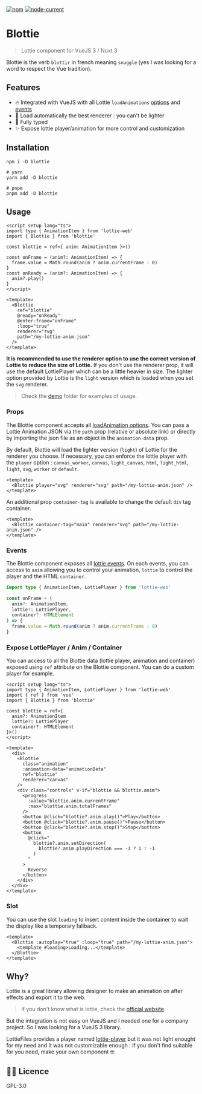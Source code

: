 [![npm](https://img.shields.io/npm/v/blottie)](https://www.npmjs.com/package/blottie) [![node-current](https://img.shields.io/node/v/blottie)](https://nodejs.org/)

# Blottie

> Lottie component for VueJS 3 / Nuxt 3

Blottie is the verb `blottir` in french meaning `snuggle` (yes I was looking for a word to respect the Vue tradition).

## Features

- 🔥 Integrated with VueJS with all Lottie `loadAnimations` [options](https://github.com/airbnb/lottie-web#other-loading-options) and [events](https://github.com/airbnb/lottie-web#events)
- 🚀 Load automatically the best renderer : you can't be lighter
- 📠 Fully typed
- ✨ Expose lottie player/animation for more control and customization

## Installation

```shell
npm i -D blottie

# yarn
yarn add -D blottie

# pnpm
pnpm add -D blottie
```

## Usage

```vue
<script setup lang="ts">
import type { AnimationItem } from 'lottie-web'
import { Blottie } from 'blottie'

const blottie = ref<{ anim: AnimationItem }>()

const onFrame = (anim?: AnimationItem) => {
  frame.value = Math.round(anim ? anim.currentFrame : 0)
}
const onReady = (anim?: AnimationItem) => {
  anim?.play()
}
</script>

<template>
  <Blottie
    ref="blottie"
    @ready="onReady"
    @enter-frame="onFrame"
    :loop="true"
    renderer="svg"
    path="/my-lottie-anim.json"
  />
</template>
```

**It is recommended to use the renderer option to use the correct version of Lottie to reduce the size of Lottie.**
If you don't use the renderer prop, it will use the default LottiePlayer which can be a little heavier in size. The lighter option provided by Lottie is the `light` version which is loaded when you set the `svg` renderer.

> Check the [demo](https://github.com/Applelo/blottie/blob/main/demo/src/App.vue) folder for examples of usage.

### Props

The Blottie component accepts all [loadAnimation options](https://github.com/airbnb/lottie-web#other-loading-options). You can pass a Lottie Animation JSON via the `path` prop (relative or absolute link) or directly by importing the json file as an object in the `animation-data` prop.

By default, Blottie will load the lighter version (`light`) of Lottie for the renderer you choose. If necessary, you can enforce the lottie player with the `player` option : `canvas_worker`, `canvas`, `light_canvas`, `html`, `light_html`, `light`, `svg`, `worker` or `default`.

```vue
<template>
  <Blottie player="svg" renderer="svg" path="/my-lottie-anim.json" />
</template>
```

An additional prop `container-tag` is available to change the default `div` tag container.

```vue
<template>
  <Blottie container-tag="main" renderer="svg" path="/my-lottie-anim.json" />
</template>
```

### Events

The Blottie component exposes all [lottie events](https://github.com/airbnb/lottie-web#events). On each events, you can access to `anim` allowing you to control your animation, `lottie` to control the player and the HTML `container`.

```ts
import type { AnimationItem, LottiePlayer } from 'lottie-web'

const onFrame = (
  anim?: AnimationItem,
  lottie?: LottiePlayer,
  container?: HTMLElement
) => {
  frame.value = Math.round(anim ? anim.currentFrame : 0)
}
```

### Expose LottiePlayer / Anim / Container

You can access to all the Blottie data (lottie player, animation and container) exposed using `ref` attribute on the Blottie component. You can do a custom player for example.

```vue
<script setup lang="ts">
import type { AnimationItem, LottiePlayer } from 'lottie-web'
import { ref } from 'vue'
import { Blottie } from 'blottie'

const blottie = ref<{
  anim?: AnimationItem
  lottie?: LottiePlayer
  container?: HTMLElement
}>()
</script>

<template>
  <div>
    <Blottie
      class="animation"
      :animation-data="animationData"
      ref="blottie"
      renderer="canvas"
    />
    <div class="controls" v-if="blottie && blottie.anim">
      <progress
        :value="blottie.anim.currentFrame"
        :max="blottie.anim.totalFrames"
      />
      <button @click="blottie?.anim.play()">Play</button>
      <button @click="blottie?.anim.pause()">Pause</button>
      <button @click="blottie?.anim.stop()">Stop</button>
      <button
        @click="
          blottie?.anim.setDirection(
            blottie?.anim.playDirection === -1 ? 1 : -1
          )
        "
      >
        Reverse
      </button>
    </div>
  </div>
</template>
```

### Slot

You can use the slot `loading` to insert content inside the container to wait the display like a temporary fallback.

```vue
<template>
  <Blottie :autoplay="true" :loop="true" path="/my-lottie-anim.json">
    <template #loading>Loading...</template>
  </Blottie>
</template>
```

## Why?

Lottie is a great library allowing designer to make an animation on after effects and export it to the web.

> If you don't know what is lottie, check the [official website](https://airbnb.io/lottie/#/).

But the integration is not easy on VueJS and I needed one for a company project. So I was looking for a VueJS 3 library.

LottieFiles provides a player named [lottie-player](https://github.com/LottieFiles/lottie-player) but it was not light enought for my need and It was not customizable enough : if you don't find suitable for you need, make your own component 🤓

## 👨‍💼 Licence

GPL-3.0
